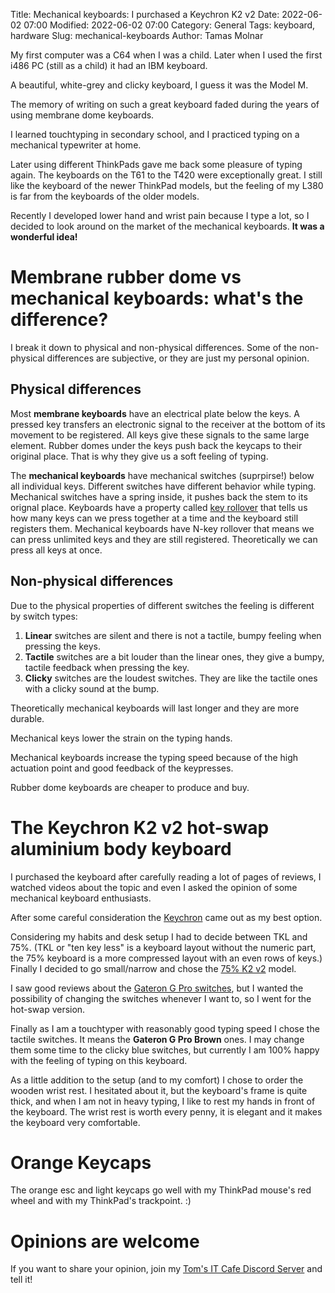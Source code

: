 Title: Mechanical keyboards: I purchased a Keychron K2 v2
Date: 2022-06-02 07:00
Modified: 2022-06-02 07:00
Category: General
Tags: keyboard, hardware
Slug: mechanical-keyboards
Author: Tamas Molnar

My first computer was a C64 when I was a child. Later when I used the first i486 PC (still as a child) it had an IBM keyboard.

A beautiful, white-grey and clicky keyboard, I guess it was the Model M.

The memory of writing on such a great keyboard faded during the years of using membrane dome keyboards.

I learned touchtyping in secondary school, and I practiced typing on a mechanical typewriter at home.

Later using different ThinkPads gave me back some pleasure of typing again. The keyboards on the T61 to the T420 were exceptionally great. I still like the keyboard of the newer ThinkPad models, but the feeling of my L380 is far from the keyboards of the older models.

Recently I developed lower hand and wrist pain because I type a lot, so I decided to look around on the market of the mechanical keyboards. **It was a wonderful idea!**

# Membrane rubber dome vs mechanical keyboards: what's the difference?

I break it down to physical and non-physical differences. Some of the non-physical differences are subjective, or they are just my personal opinion.

## Physical differences

Most **membrane keyboards** have an electrical plate below the keys. A pressed key transfers an electronic signal to the receiver at the bottom of its movement to be registered. All keys give these signals to the same large element. Rubber domes under the keys push back the keycaps to their original place. That is why they give us a soft feeling of typing.

The **mechanical keyboards** have mechanical switches (suprpirse!) below all individual keys. Different switches have different behavior while typing. Mechanical switches have a spring inside, it pushes back the stem to its orignal place.
Keyboards have a property called [key rollover](https://www.mechanical-keyboard.org/n-key-rollover-explained/) that tells us how many keys can we press together at a time and the keyboard still registers them. Mechanical keyboards have N-key rollover that means we can press unlimited keys and they are still registered.
Theoretically we can press all keys at once.

## Non-physical differences

Due to the physical properties of different switches the feeling is different by switch types:

1. **Linear** switches are silent and there is not a tactile, bumpy feeling when pressing the keys.
1. **Tactile** switches are a bit louder than the linear ones, they give a bumpy, tactile feedback when pressing the key.
1. **Clicky** switches are the loudest switches. They are like the tactile ones with a clicky sound at the bump.

Theoretically mechanical keyboards will last longer and they are more durable.

Mechanical keys lower the strain on the typing hands.

Mechanical keyboards increase the typing speed because of the high actuation point and good feedback of the keypresses.

Rubber dome keyboards are cheaper to produce and buy.

# The Keychron K2 v2 hot-swap aluminium body keyboard

I purchased the keyboard after carefully reading a lot of pages of reviews, I watched videos about the topic and even I asked the opinion of some mechanical keyboard enthusiasts.

After some careful consideration the [Keychron](https://www.keychron.com/) came out as my best option.

Considering my habits and desk setup I had to decide between TKL and 75%. (TKL or "ten key less" is a keyboard layout without the numeric part, the 75% keyboard is a more compressed layout with an even rows of keys.) Finally I decided to go small/narrow and chose the [75% K2 v2](https://www.keychron.com/products/keychron-k2-hot-swappable-wireless-mechanical-keyboard) model.

I saw good reviews about the [Gateron G Pro switches](https://www.keychron.com/collections/keychron-mechanical-keyboard-switches), but I wanted the possibility of changing the switches whenever I want to, so I went for the hot-swap version.

Finally as I am a touchtyper with reasonably good typing speed I chose the tactile switches. It means the **Gateron G Pro Brown** ones. I may change them some time to the clicky blue switches, but currently I am 100% happy with the feeling of typing on this keyboard.

As a little addition to the setup (and to my comfort) I chose to order the wooden wrist rest. I hesitated about it, but the keyboard's frame is quite thick, and when I am not in heavy typing, I like to rest my hands in front of the keyboard. The wrist rest is worth every penny, it is elegant and it makes the keyboard very comfortable.

# Orange Keycaps

The orange esc and light keycaps go well with my ThinkPad mouse's red wheel and with my ThinkPad's trackpoint. :)

# Opinions are welcome

If you want to share your opinion, join my [Tom's IT Cafe Discord Server](https://discord.gg/4829xMBm) and tell it!